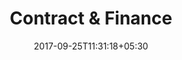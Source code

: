 ---
title: "Contract & Finance"
date: 2017-09-25T11:31:18+05:30
layout: contract-finance-qc
property: "Casa Britona"
status: "Active"
---